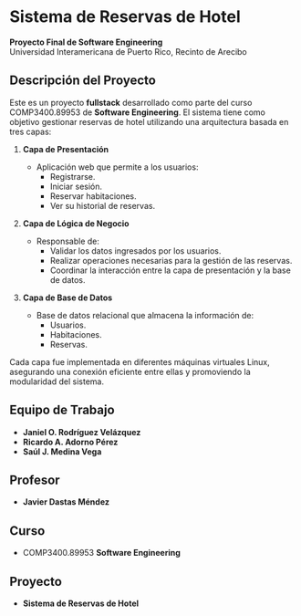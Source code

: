 # Sistema de Reservas de Hotel

**Proyecto Final de Software Engineering**  
Universidad Interamericana de Puerto Rico, Recinto de Arecibo

## Descripción del Proyecto

Este es un proyecto **fullstack** desarrollado como parte del curso COMP3400.89953 de **Software Engineering**. El sistema tiene como objetivo gestionar reservas de hotel utilizando una arquitectura basada en tres capas:

1. **Capa de Presentación**

   - Aplicación web que permite a los usuarios:
     - Registrarse.
     - Iniciar sesión.
     - Reservar habitaciones.
     - Ver su historial de reservas.

2. **Capa de Lógica de Negocio**

   - Responsable de:
     - Validar los datos ingresados por los usuarios.
     - Realizar operaciones necesarias para la gestión de las reservas.
     - Coordinar la interacción entre la capa de presentación y la base de datos.

3. **Capa de Base de Datos**
   - Base de datos relacional que almacena la información de:
     - Usuarios.
     - Habitaciones.
     - Reservas.

Cada capa fue implementada en diferentes máquinas virtuales Linux, asegurando una conexión eficiente entre ellas y promoviendo la modularidad del sistema.

## Equipo de Trabajo

- **Janiel O. Rodríguez Velázquez**
- **Ricardo A. Adorno Pérez**
- **Saúl J. Medina Vega**

## Profesor

- **Javier Dastas Méndez**

## Curso

- COMP3400.89953 **Software Engineering**

## Proyecto

- **Sistema de Reservas de Hotel**
